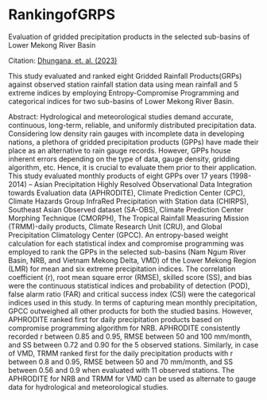 # RankingofGRPS


Evaluation of gridded precipitation products in the selected sub-basins of Lower Mekong River Basin

Citation: <a href= https://doi.org/10.1007/s00704-022-04268-1> Dhungana, et. al. (2023) </a>

This study evaluated and ranked eight Gridded Rainfall Products(GRPs) against observed station rainfall station data using mean rainfall and 5 extreme indices by employing Entropy-Compromise Programming and categorical indices for two sub-basins of Lower Mekong River Basin.

Abstract:
Hydrological and meteorological studies demand accurate, continuous, long-term, reliable, and uniformly distributed precipitation data. Considering low density rain gauges with incomplete data in developing nations, a plethora of gridded precipitation products (GPPs) have made their place as an alternative to rain gauge records. However, GPPs house inherent errors depending on the type of data, gauge density, gridding algorithm, etc. Hence, it is crucial to evaluate them prior to their application. This study evaluated monthly products of eight GPPs over 17 years (1998-2014) – Asian Precipitation Highly Resolved Observational Data Integration towards Evaluation data (APHRODITE), Climate Prediction Center (CPC), Climate Hazards Group InfraRed Precipitation with Station data (CHIRPS), Southeast Asian Observed dataset (SA-OBS), Climate Prediction Center Morphing Technique (CMORPH), The Tropical Rainfall Measuring Mission (TRMM)-daily products, Climate Research Unit (CRU), and Global Precipitation Climatology Center (GPCC). An entropy-based weight calculation for each statistical index and compromise programming was employed to rank the GPPs in the selected sub-basins (Nam Ngum River Basin, NRB, and Vietnam Mekong Delta, VMD) of the Lower Mekong Region (LMR) for mean and six extreme precipitation indices. The correlation coefficient (r), root mean square error (RMSE), skilled score (SS), and bias were the continuous statistical indices and probability of detection (POD), false alarm ratio (FAR) and critical success index (CSI) were the categorical indices used in this study. In terms of capturing mean monthly precipitation, GPCC outweighed all other products for both the studied basins. However, APHRODITE ranked first for daily precipitation products based on compromise programming algorithm for NRB. APHRODITE consistently recorded r between 0.85 and 0.95, RMSE between 50 and 100 mm/month, and SS between 0.72 and 0.90 for the 5 observed stations. Similarly, in case of VMD, TRMM ranked first for the daily precipitation products with r between 0.8 and 0.95, RMSE between 50 and 70 mm/month, and SS between 0.56 and 0.9 when evaluated with 11 observed stations. The APHRODITE for NRB and TRMM for VMD can be used as alternate to gauge data for hydrological and meteorological studies.
